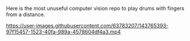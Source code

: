 Here is the most unuseful computer vision repo to play drums with fingers from a distance. 


https://user-images.githubusercontent.com/63783207/143765393-97f15457-1523-40fa-989a-4578604df4a3.mp4

